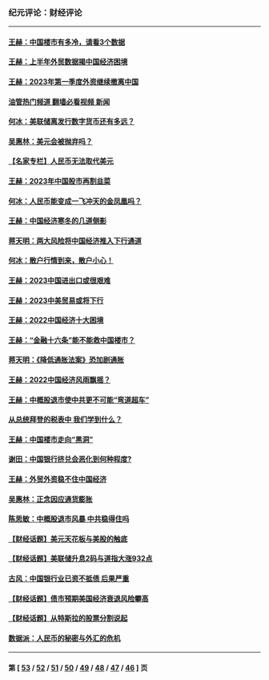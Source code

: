 ### 纪元评论：财经评论
---
#### [王赫：中国楼市有多冷，请看3个数据](../../pages/nsc1026/n14046129.md?08120330) 
#### [王赫：上半年外贸数据揭中国经济困境](../../pages/nsc1026/n14034198.md?08120330) 
#### [王赫：2023年第一季度外资继续撤离中国](../../pages/nsc1026/n13988870.md?08120330) 
#### [油管热门频道 翻墙必看视频 新闻](ok?08120330)
#### [何冰：美联储离发行数字货币还有多远？](../../pages/nsc1026/n13986109.md?08120330) 
#### [吴惠林：美元会被抛弃吗？](../../pages/nsc1026/n13984087.md?08120330) 
#### [【名家专栏】人民币无法取代美元](../../pages/nsc1026/n13974270.md?08120330) 
#### [王赫：2023年中国股市再割韭菜](../../pages/nsc1026/n13965334.md?08120330) 
#### [何冰：人民币能变成一飞冲天的金凤凰吗？](../../pages/nsc1026/n13964999.md?08120330) 
#### [王赫：中国经济寒冬的几道侧影](../../pages/nsc1026/n13932953.md?08120330) 
#### [蒋天明：两大风险将中国经济推入下行通道](../../pages/nsc1026/n13929820.md?08120330) 
#### [何冰：散户行情到来，散户小心！](../../pages/nsc1026/n13928308.md?08120330) 
#### [王赫：2023中国进出口或很艰难](../../pages/nsc1026/n13911515.md?08120330) 
#### [王赫：2023中美贸易或将下行](../../pages/nsc1026/n13899005.md?08120330) 
#### [王赫：2022中国经济十大困境](../../pages/nsc1026/n13883766.md?08120330) 
#### [王赫：“金融十六条”能不能救中国楼市？](../../pages/nsc1026/n13868431.md?08120330) 
#### [蒋天明：《降低通胀法案》恐加剧通胀](../../pages/nsc1026/n13806996.md?08120330) 
#### [王赫：2022中国经济风雨飘摇？](../../pages/nsc1026/n13803207.md?08120330) 
#### [王赫：中概股退市使中共更不可能“弯道超车”](../../pages/nsc1026/n13802858.md?08120330) 
#### [从总统拜登的税表中 我们学到什么？](../../pages/nsc1026/n13773081.md?08120330) 
#### [王赫：中国楼市走向“黑洞”](../../pages/nsc1026/n13770647.md?08120330) 
#### [谢田：中国银行挤兑会恶化到何种程度?](../../pages/nsc1026/n13766965.md?08120330) 
#### [王赫：外贸外资稳不住中国经济](../../pages/nsc1026/n13753933.md?08120330) 
#### [吴惠林：正念因应通货膨胀](../../pages/nsc1026/n13750350.md?08120330) 
#### [陈思敏：中概股退市风暴 中共稳得住吗](../../pages/nsc1026/n13738978.md?08120330) 
#### [【财经话题】美元天花板与美股的触底](../../pages/nsc1026/n13736495.md?08120330) 
#### [【财经话题】美联储升息2码与道指大涨932点](../../pages/nsc1026/n13727377.md?08120330) 
#### [古风：中国银行业已资不抵债 后果严重](../../pages/nsc1026/n13726111.md?08120330) 
#### [【财经话题】债市预期美国经济衰退风险攀高](../../pages/nsc1026/n13698043.md?08120330) 
#### [【财经话题】从特斯拉的股票分割说起](../../pages/nsc1026/n13679733.md?08120330) 
#### [数据派：人民币的秘密与外汇的危机](../../pages/nsc1026/n13667092.md?08120330) 

---
#### 第 [ [53](./53.md?08120330) / [52](./52.md?08120330) / [51](./51.md?08120330) / [50](./50.md?08120330) / [49](./49.md?08120330) / [48](./48.md?08120330) / [47](./47.md?08120330) / [46](./46.md?08120330) ] 页
